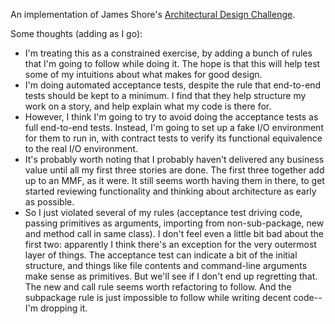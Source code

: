 An implementation of James Shore's
[Architectural Design Challenge](http://jamesshore.com/Blog/Architectural-Design-Challenge.html).

Some thoughts (adding as I go):
* I'm treating this as a constrained exercise, by adding a bunch of rules that I'm going to follow
  while doing it. The hope is that this will help test some of my intuitions about what makes for
  good design.
* I'm doing automated acceptance tests, despite the rule that end-to-end tests should be kept to a
  minimum. I find that they help structure my work on a story, and help explain what my code is
  there for.
* However, I think I'm going to try to avoid doing the acceptance tests as full end-to-end tests.
  Instead, I'm going to set up a fake I/O environment for them to run in, with contract tests to
  verify its functional equivalence to the real I/O environment.
* It's probably worth noting that I probably haven't delivered any business value until all my first
  three stories are done. The first three together add up to an MMF, as it were. It still seems
  worth having them in there, to get started reviewing functionality and thinking about architecture
  as early as possible.
* So I just violated several of my rules (acceptance test driving code, passing primitives as
  arguments, importing from non-sub-package, new and method call in same class). I don't feel even
  a little bit bad about the first two: apparently I think there's an exception for the very
  outermost layer of things. The acceptance test can indicate a bit of the initial structure, and
  things like file contents and command-line arguments make sense as primitives. But we'll see if I
  don't end up regretting that. The new and call rule seems worth refactoring to follow. And the
  subpackage rule is just impossible to follow while writing decent code--I'm dropping it.
